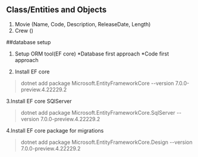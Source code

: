 
## Class/Entities and Objects

1. Movie (Name, Code, Description, ReleaseDate, Length)
2. Crew ()

##database setup
1. Setup ORM tool(EF core)
	*Database first approach
	*Code first approach

2. Install EF core
>dotnet add package Microsoft.EntityFrameworkCore --version 7.0.0-preview.4.22229.2

3.Install EF core SQlServer
>dotnet add package Microsoft.EntityFrameworkCore.SqlServer --version 7.0.0-preview.4.22229.2

4.Install EF core package for migrations
>dotnet add package Microsoft.EntityFrameworkCore.Design --version 7.0.0-preview.4.22229.2
